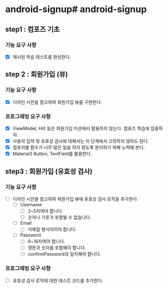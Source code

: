 # android-signup# android-signup

## step1 : 컴포즈 기초

### 기능 요구 사항

- [x] 제시된 학습 테스트를 완성한다.

## step 2 : 회원가입 (뷰)

### 기능 요구 사항

- [x] 디자인 시안을 참고하여 회원가입 뷰를 구현한다.

### 프로그래밍 요구 사항

- [x] ViewModel, Hilt 등은 회원가입 미션에서 활용하지 않는다. 컴포즈 학습에 집중하자.
- [x] 사용자 입력 및 유효성 검사에 대해서는 이 단계에서 고민하지 않아도 된다.
- [x] 컴포저블 함수가 너무 많은 일을 하지 않도록 분리하기 위해 노력해 본다.
- [x] Material3 Button, TextField를 활용한다.

## step3 : 회원가입 (유효성 검사)

### 기능 요구 사항

- [ ] 디자인 시안을 참고하여 회원가입 뷰에 유효성 검사 로직을 추가한다.
    - [ ] Username
        - [ ] 2~5자여야 합니다.
        - [ ] 숫자나 기호가 포함될 수 없습니다.
    - [ ] Email
        - [ ] 이메일 형식이어야 합니다.
    - [ ] Password
        - [ ] 8~16자여야 합니다.
        - [ ] 영문과 숫자를 포함해야 합니다.
        - [ ] confirmPassword과 일치해야 합니다.

### 프로그래밍 요구 사항

- [ ] 유효성 검사 로직에 대한 테스트 코드를 추가한다.

